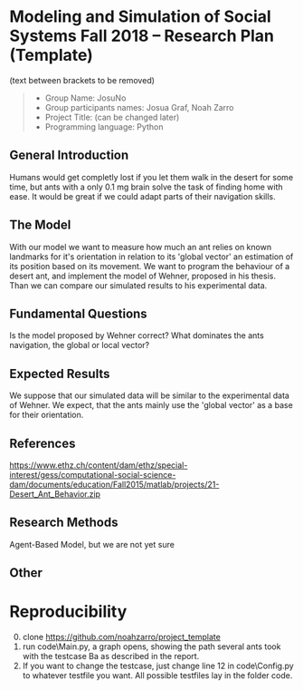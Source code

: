 # Modeling and Simulation of Social Systems Fall 2018 – Research Plan (Template)
(text between brackets to be removed)

> * Group Name: JosuNo
> * Group participants names: Josua Graf, Noah Zarro
> * Project Title: (can be changed later)
> * Programming language: Python

## General Introduction

Humans would get completly lost if you let them walk in the desert for some time, but ants with a only 0.1 mg brain solve the task of finding home with ease. It would be great if we could adapt parts of their navigation skills.

## The Model

With our model we want to measure how much an ant relies on known landmarks for it's orientation in relation to its 'global vector' an estimation of its position based on its movement. We want to program the behaviour of a desert ant, and implement the model of Wehner, proposed in his thesis. Than we can compare our simulated results to his experimental data.

## Fundamental Questions

Is the model proposed by Wehner correct?
What dominates the ants navigation, the global or local vector?

## Expected Results

We suppose that our simulated data will be similar to the experimental data of Wehner. We expect, that the ants mainly use the 'global vector' as a base for their orientation.

## References 

https://www.ethz.ch/content/dam/ethz/special-interest/gess/computational-social-science-dam/documents/education/Fall2015/matlab/projects/21-Desert_Ant_Behavior.zip


## Research Methods

Agent-Based Model, but we are not yet sure

## Other


# Reproducibility

0. clone https://github.com/noahzarro/project_template
1. run code\Main.py, a graph opens, showing the path several ants took with the testcase Ba as described in the report.
2. If you want to change the testcase, just change line 12 in code\Config.py to whatever testfile you want. All possible testfiles lay in the folder code.


